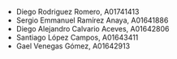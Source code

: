 - Diego Rodriguez Romero, A01741413
- Sergio Emmanuel Ramírez Anaya, A01641886
- Diego Alejandro Calvario Aceves, A01642806
- Santiago López Campos, A01643411
- Gael Venegas Gómez, A01642913

